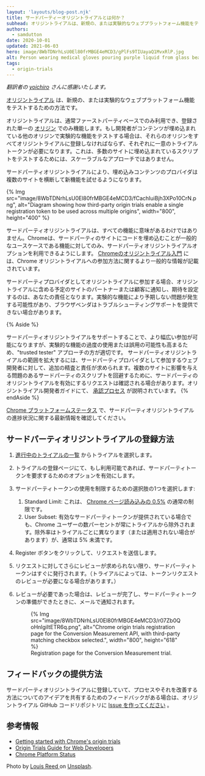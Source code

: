 ```yaml
---
layout: 'layouts/blog-post.njk'
title: サードパーティーオリジントライアルとは何か？
subhead: オリジントライアルは、新規の、または実験的なウェブプラットフォーム機能をテストするための方法です。サードパーティオリジントライアルにより、埋め込みコンテンツのプロバイダは複数のサイトで新しい機能を試すことができるようになります。
authors:
  - samdutton
date: 2020-10-01
updated: 2021-06-03
hero: image/8WbTDNrhLsU0El80frMBGE4eMCD3/gPlFs9TIUayaQ1MvxRlP.jpg
alt: Person wearing medical gloves pouring purple liquid from glass beaker into flask. Bristol Robotics Laboratory, UK.
tags:
  - origin-trials
---
```


*翻訳者の [yoichiro](https://github.com/yoichiro) さんに感謝いたします。*

<!-- [Origin trials](/blog/origin-trials/) are a way to test a new or experimental web platform
feature. -->

[オリジントライアル](/blog/origin-trials/) は、新規の、または実験的なウェブプラットフォーム機能をテストするための方法です。

<!-- Origin trials are usually only available on a first-party basis: they only work for a single
registered [origin](https://web.dev/same-site-same-origin/#origin). If a developer wants to test an
experimental feature on other origins where their content is embedded, those origins all need to be
registered for the origin trial, each with a unique trial token. This is not a scalable approach for
testing scripts that are embedded across a number of sites. -->

オリジントライアルは、通常ファーストパーティベースでのみ利用でき、登録された単一の [オリジン](https://web.dev/same-site-same-origin/#origin) でのみ機能します。もし開発者がコンテンツが埋め込まれている他のオリジンで実験的な機能をテストする場合は、それらのオリジンをすべてオリジントライアルに登録しなければならず、それぞれに一意のトライアルトークンが必要になります。これは、多数のサイトに埋め込まれているスクリプトをテストするためには、スケーラブルなアプローチではありません。

<!-- Third-party origin trials make it possible for providers of embedded content to try out a new
feature across multiple sites. -->

サードパーティオリジントライアルにより、埋め込みコンテンツのプロバイダは複数のサイトを横断して新機能を試せるようになります。

{% Img src="image/8WbTDNrhLsU0El80frMBGE4eMCD3/fCachIuiBjh3XPo10CrN.png", alt="Diagram showing how third-party origin trials enable a single registration token to be used across multiple origins", width="800", height="400" %}

<!-- Third-party origin trials don't make sense for all features. Chrome will only make the third-party
origin trial option available for features where embedding code on third-party sites is a common use
case.  [Getting started with Chrome's origin trials](https://developers.chrome.com/origintrials/)
provides more general information about how to participate in Chrome origin trials. -->

サードパーティオリジントライアルは、すべての機能に意味があるわけではありません。Chromeは、サードパーティのサイトにコードを埋め込むことが一般的なユースケースである機能に対してのみ、サードパーティオリジントライアルオプションを利用できるようにします。 [Chromeのオリジントライアル入門](https://developers.chrome.com/origintrials/) には、Chrome オリジントライアルへの参加方法に関するより一般的な情報が記載されています。

<!-- If you participate in an origin trial as a third-party provider, it will be your responsibility to
notify and set expectations with any partners or customers whose sites you intend to include in the
origin trial. Experimental features may cause unexpected issues and browser vendors may not be able
to provide troubleshooting support. -->

サードパーティプロバイダとしてオリジントライアルに参加する場合、オリジントライアルに含める予定のサイトのパートナーまたは顧客に通知し、期待を設定するのは、あなたの責任となります。実験的な機能により予期しない問題が発生する可能性があり、ブラウザベンダはトラブルシューティングサポートを提供できない場合があります。

{% Aside %}
<!-- Supporting third-party origin trials allows for broader participation, but also increases the
potential for overuse or abuse of experimental features, so a "trusted tester" approach is more
appropriate. The greater reach of third-party origin trials requires additional scrutiny and
additional responsibility for web developers that participate as third-party providers. Requests to
enable a third-party origin trial may be reviewed in order to avoid problematic third-party scripts
affecting multiple sites. The Origin Trials Developer Guide explains the
[approval process](https://github.com/GoogleChrome/OriginTrials/blob/gh-pages/developer-guide.md#18-how-can-i-enable-an-experimental-feature-as-embedded-content-on-different-domains). -->

サードパーティオリジントライアルをサポートすることで、より幅広い参加が可能になりますが、実験的な機能の過度の使用または誤用の可能性も高まるため、"trusted tester" アプローチの方が適切です。 サードパーティオリジントライアルの範囲を拡大するには、サードパーティプロバイダとして参加するウェブ開発者に対して、追加の精査と責任が求められます。複数のサイトに影響を与える問題のあるサードパーティのスクリプトを回避するために、サードパーティのオリジントライアルを有効にするリクエストは確認される場合があります。オリジントライアル開発者ガイドにて、 [承認プロセス](https://github.com/GoogleChrome/OriginTrials/blob/gh-pages/developer-guide.md#18-how-can-i-enable-an-experimental-feature-as-embedded-content-on-different-domains) が説明されています。
{% endAside %}

<!-- Check [Chrome Platform Status](https://www.chromestatus.com/features/5691464711405568) for updates
  on progress with third-party origin trials. -->

[Chrome プラットフォームステータス](https://www.chromestatus.com/features/5691464711405568) で、サードパーティオリジントライアルの進捗状況に関する最新情報を確認してください。

<!-- ## How to register for a third-party origin trial -->

## サードパーティオリジントライアルの登録方法

<!--
1. Select a trial from the [list of active
   trials](https://developers.chrome.com/origintrials/#/trials/active).
1. On the trial's registration page, enable the option to request a third-party token, if
   available.
1. Select one of the choices for restricting usage for a third-party token:
   1. Standard Limit: This is the usual limit of
      [0.5% of Chrome page loads](https://github.com/GoogleChrome/OriginTrials/blob/gh-pages/developer-guide.md#3-what-happens-if-a-large-site-such-as-a-google-service-starts-depending-on-an-experimental-feature).
   1. User Subset: A small percentage of Chrome users will always be excluded from the trial,
      even when a valid third-party token is provided. The exclusion percentage varies (or might
      not apply) for each trial, but is typically less than 5%.

1. Click the Register button to submit your request.
1. Your third-party token will be issued immediately, unless further review of the request is
   required. (Depending on the trial, token requests may require review.)
1. If review is required, you'll be notified by email when the review is complete and your
   third-party token is ready.
-->

1. [進行中のトライアルの一覧](https://developers.chrome.com/origintrials/#/trials/active) からトライアルを選択します。
1. トライアルの登録ページにて、もし利用可能であれば、サードパーティトークンを要求するためのオプションを有効にします。
1. サードパーティトークンの使用を制限するための選択肢の1つを選択します:
   1. Standard Limit: これは、 [Chrome ページ読み込みの 0.5%](https://github.com/GoogleChrome/OriginTrials/blob/gh-pages/developer-guide.md#3-what-happens-if-a-large-site-such-as-a-google-service-starts-depending-on-an-experimental-feature) の通常の制限です。
   2. User Subset: 有効なサードパーティトークンが提供されている場合でも、Chrome ユーザーの数パーセントが常にトライアルから除外されます。除外率はトライアルごとに異なります（または適用されない場合があります）が、通常は 5% 未満です。
1. Register ボタンをクリックして、リクエストを送信します。
1. リクエストに対してさらにレビューが求められない限り、サードパーティトークンはすぐに発行されます。（トライアルによっては、トークンリクエストのレビューが必要になる場合があります。）
1. レビューが必要であった場合は、レビューが完了し、サードパーティトークンの準備ができたときに、メールで通知されます。

   <figure class="w-figure">
     {% Img src="image/8WbTDNrhLsU0El80frMBGE4eMCD3/r07Zb0QoHnlgiItETR6q.png", alt="Chrome origin trials registration page for the Conversion Measurement API, with third-party matching checkbox selected.", width="800", height="618" %}
     <figcaption class="w-figcaption">Registration page for the Conversion Measurement trial.</figcaption>
   </figure>

<!-- ## How to provide feedback -->

## フィードバックの提供方法

<!-- If you're registering for a third-party origin trial and have feedback to share on the process or
ideas on how we can improve it, [create an
issue](https://github.com/GoogleChrome/OriginTrials/issues/new) on the Origin Trials GitHub code
repo. -->

サードパーティオリジントライアルに登録していて、プロセスやそれを改善する方法についてのアイデアを共有するためのフィードバックがある場合は、オリジントライアル GitHub コードリポジトリに [Issue を作ってください](https://github.com/GoogleChrome/OriginTrials/issues/new) 。

## 参考情報

-  [Getting started with Chrome's origin trials](/blog/origin-trials/)
-  [Origin Trials Guide for Web Developers](https://github.com/GoogleChrome/OriginTrials/blob/gh-pages/developer-guide.md)
-  [Chrome Platform Status](https://www.chromestatus.com/features/5691464711405568)

Photo by [Louis Reed
](https://unsplash.com/@_louisreed) on [Unsplash](https://unsplash.com/photos/JeInkKlI2Po).
